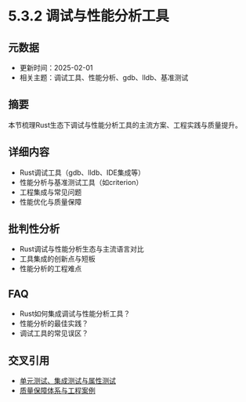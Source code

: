 ﻿# 5.3.2 调试与性能分析工具

## 元数据

- 更新时间：2025-02-01
- 相关主题：调试工具、性能分析、gdb、lldb、基准测试

## 摘要

本节梳理Rust生态下调试与性能分析工具的主流方案、工程实践与质量提升。

## 详细内容

- Rust调试工具（gdb、lldb、IDE集成等）
- 性能分析与基准测试工具（如criterion）
- 工程集成与常见问题
- 性能优化与质量保障

## 批判性分析

- Rust调试与性能分析生态与主流语言对比
- 工具集成的创新点与短板
- 性能分析的工程难点

## FAQ

- Rust如何集成调试与性能分析工具？
- 性能分析的最佳实践？
- 调试工具的常见误区？

## 交叉引用

- [单元测试、集成测试与属性测试](./5.3.1_单元测试集成测试与属性测试.md)
- [质量保障体系与工程案例](./5.3.3_质量保障体系与工程案例.md)
